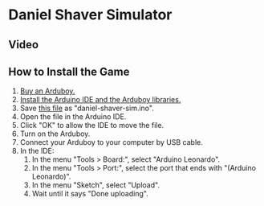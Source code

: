 # Daniel Shaver Simulator

## Video

## How to Install the Game
1. [Buy an Arduboy.](https://arduboy.com/)
1. [Install the Arduino IDE and the Arduboy libraries.](https://community.arduboy.com/t/quick-start-guide/2790)
1. Save [this file](https://raw.githubusercontent.com/evankroske/daniel-shaver-sim/master/daniel-shaver-sim.ino) as "daniel-shaver-sim.ino".
1. Open the file in the Arduino IDE.
1. Click "OK" to allow the IDE to move the file.
1. Turn on the Arduboy.
1. Connect your Arduboy to your computer by USB cable.
1. In the IDE:
    1. In the menu "Tools &gt; Board:", select "Arduino Leonardo".
    1. In the menu "Tools &gt; Port:", select the port that ends with "(Arduino Leonardo)".
    1. In the menu "Sketch", select "Upload".
    1. Wait until it says "Done uploading".
